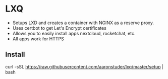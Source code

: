 # LXQ

* Setups LXD and creates a container with NGINX as a reserve proxy.
* Uses certbot to get Let's Encrypt certificates
* Allows you to easily install apps nextcloud, rocketchat, etc.
* All apps work for HTTPS

## Install

curl -sSL https://raw.githubusercontent.com/aaronstuder/lxq/master/setup | bash

